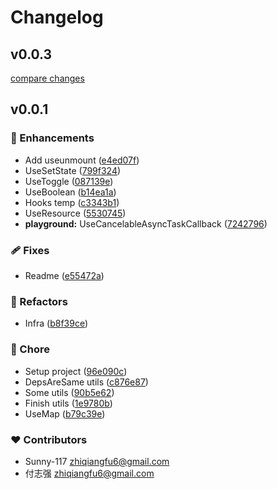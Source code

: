 # Changelog


## v0.0.3

[compare changes](https://github.com/Sunny-117/use-react-core/compare/v0.0.1...v0.0.3)

## v0.0.1


### 🚀 Enhancements

- Add useunmount ([e4ed07f](https://github.com/Sunny-117/use-react-core/commit/e4ed07f))
- UseSetState ([799f324](https://github.com/Sunny-117/use-react-core/commit/799f324))
- UseToggle ([087139e](https://github.com/Sunny-117/use-react-core/commit/087139e))
- UseBoolean ([b14ea1a](https://github.com/Sunny-117/use-react-core/commit/b14ea1a))
- Hooks temp ([c3343b1](https://github.com/Sunny-117/use-react-core/commit/c3343b1))
- UseResource ([5530745](https://github.com/Sunny-117/use-react-core/commit/5530745))
- **playground:** UseCancelableAsyncTaskCallback ([7242796](https://github.com/Sunny-117/use-react-core/commit/7242796))

### 🩹 Fixes

- Readme ([e55472a](https://github.com/Sunny-117/use-react-core/commit/e55472a))

### 💅 Refactors

- Infra ([b8f39ce](https://github.com/Sunny-117/use-react-core/commit/b8f39ce))

### 🏡 Chore

- Setup project ([96e090c](https://github.com/Sunny-117/use-react-core/commit/96e090c))
- DepsAreSame utils ([c876e87](https://github.com/Sunny-117/use-react-core/commit/c876e87))
- Some utils ([90b5e62](https://github.com/Sunny-117/use-react-core/commit/90b5e62))
- Finish utils ([1e9780b](https://github.com/Sunny-117/use-react-core/commit/1e9780b))
- UseMap ([b79c39e](https://github.com/Sunny-117/use-react-core/commit/b79c39e))

### ❤️ Contributors

- Sunny-117 <zhiqiangfu6@gmail.com>
- 付志强 <zhiqiangfu6@gmail.com>

